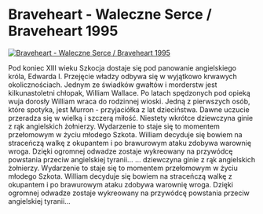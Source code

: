 Braveheart - Waleczne Serce / Braveheart 1995 
=============
[![Braveheart - Waleczne Serce / Braveheart 1995 ](http://vidos.pl/images/player.gif)](http://vidos.pl/braveheart-waleczne-serce-braveheart-1995)

 Pod koniec XIII wieku Szkocja dostaje się pod panowanie angielskiego króla, Edwarda I. Przejęcie władzy odbywa się w wyjątkowo krwawych okolicznościach. Jednym ze świadków gwałtów i morderstw jest kilkunastoletni chłopak, William Wallace. Po latach spędzonych pod opieką wuja dorosły William wraca do rodzinnej wioski. Jedną z pierwszych osób, które spotyka, jest Murron - przyjaciółka z lat dzieciństwa. Dawne uczucie przeradza się w wielką i szczerą miłość. Niestety wkrótce dziewczyna ginie z rąk angielskich żołnierzy. Wydarzenie to staje się to momentem przełomowym w życiu młodego Szkota. William decyduje się bowiem na straceńczą walkę z okupantem i po brawurowym ataku zdobywa warownię wroga. Dzięki ogromnej odwadze zostaje wykreowany na przywódcę powstania przeciw angielskiej tyranii...  ... dziewczyna ginie z rąk angielskich żołnierzy. Wydarzenie to staje się to momentem przełomowym w życiu młodego Szkota. William decyduje się bowiem na straceńczą walkę z okupantem i po brawurowym ataku zdobywa warownię wroga. Dzięki ogromnej odwadze zostaje wykreowany na przywódcę powstania przeciw angielskiej tyranii...
